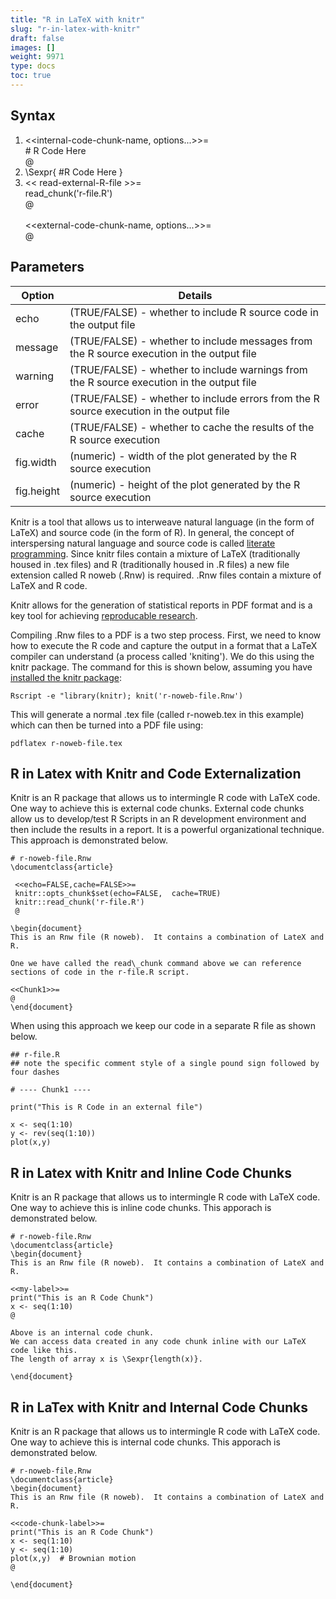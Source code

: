 ```yaml
---
title: "R in LaTeX with knitr"
slug: "r-in-latex-with-knitr"
draft: false
images: []
weight: 9971
type: docs
toc: true
---
```


## Syntax
 1. <<internal-code-chunk-name, options...>>=\
        # R Code Here \
        @
 2. \Sexpr{ #R Code Here }
 3. << read-external-R-file >>=\
    read_chunk('r-file.R')\
    @\
    \
    <<external-code-chunk-name, options...>>=\
    @

## Parameters
| Option | Details |
| ------ | ------ |
| echo   | (TRUE/FALSE) - whether to include R source code in the output file   |
| message | (TRUE/FALSE) - whether to include messages from the R source execution in the output file |
| warning | (TRUE/FALSE) - whether to include warnings from the R source execution in the output file |
| error | (TRUE/FALSE) - whether to include errors from the R source execution in the output file |
| cache | (TRUE/FALSE) - whether to cache the results of the R source execution |
| fig.width | (numeric) - width of the plot generated by the R source execution |
| fig.height | (numeric) - height of the plot generated by the R source execution |


  [1]: http://yihui.name/knitr/options/#chunk_options

Knitr is a tool that allows us to interweave natural language (in the form of LaTeX) and source code (in the form of R).  In general, the concept of interspersing natural language and source code is called [literate programming][1].  Since knitr files contain a mixture of LaTeX (traditionally housed in .tex files) and R (traditionally housed in .R files) a new file extension called R noweb (.Rnw) is required.  .Rnw files contain a mixture of LaTeX and R code.

Knitr allows for the generation of statistical reports in PDF format and is a key tool for achieving [reproducable research][2].  

Compiling .Rnw files to a PDF is a two step process.  First, we need to know how to execute the R code and capture the output in a format that a LaTeX compiler can understand (a process called 'kniting').  We do this using the knitr package.  The command for this is shown below, assuming you have [installed the knitr package][1]:

    Rscript -e "library(knitr); knit('r-noweb-file.Rnw')

This will generate a normal .tex file (called r-noweb.tex in this example) which can then be turned into a PDF file using:

    pdflatex r-noweb-file.tex


  [1]: https://en.wikipedia.org/wiki/Literate_programming
  [2]: https://en.wikipedia.org/wiki/Reproducibility#Reproducible_research

## R in Latex with Knitr and Code Externalization
Knitr is an R package that allows us to intermingle R code with LaTeX code.  One way to achieve this is external code chunks.  External code chunks allow us to develop/test R Scripts in an R development environment and then include the results in a report.  It is a powerful organizational technique.  This approach is demonstrated below.

    # r-noweb-file.Rnw
    \documentclass{article}
     
     <<echo=FALSE,cache=FALSE>>=
     knitr::opts_chunk$set(echo=FALSE,  cache=TRUE)
     knitr::read_chunk('r-file.R')
     @
     
    \begin{document}
    This is an Rnw file (R noweb).  It contains a combination of LateX and R.
     
    One we have called the read\_chunk command above we can reference sections of code in the r-file.R script.
    
    <<Chunk1>>=
    @
    \end{document}

When using this approach we keep our code in a separate R file as shown below.

    ## r-file.R
    ## note the specific comment style of a single pound sign followed by four dashes
    
    # ---- Chunk1 ----
    
    print("This is R Code in an external file")
    
    x <- seq(1:10)
    y <- rev(seq(1:10))
    plot(x,y)



## R in Latex with Knitr and Inline Code Chunks
Knitr is an R package that allows us to intermingle R code with LaTeX code. One way to achieve this is inline code chunks. This apporach is demonstrated below.

    # r-noweb-file.Rnw
    \documentclass{article}     
    \begin{document}
    This is an Rnw file (R noweb).  It contains a combination of LateX and R.
    
    <<my-label>>=
    print("This is an R Code Chunk")
    x <- seq(1:10)
    @
    
    Above is an internal code chunk.
    We can access data created in any code chunk inline with our LaTeX code like this.
    The length of array x is \Sexpr{length(x)}.
    
    \end{document}

## R in LaTex with Knitr and Internal Code Chunks
Knitr is an R package that allows us to intermingle R code with LaTeX code.  One way to achieve this is internal code chunks.  This apporach is demonstrated below.

    # r-noweb-file.Rnw
    \documentclass{article}    
    \begin{document}
    This is an Rnw file (R noweb).  It contains a combination of LateX and R.
    
    <<code-chunk-label>>=
    print("This is an R Code Chunk")
    x <- seq(1:10)
    y <- seq(1:10)
    plot(x,y)  # Brownian motion
    @
    
    \end{document}

